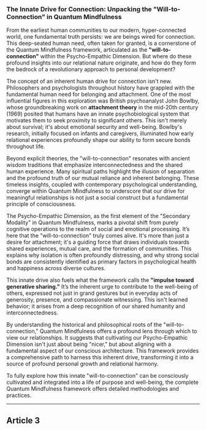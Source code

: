 ### The Innate Drive for Connection: Unpacking the "Will-to-Connection" in Quantum Mindfulness
From the earliest human communities to our modern, hyper-connected world, one fundamental truth persists: we are beings wired for connection. This deep-seated human need, often taken for granted, is a cornerstone of the Quantum Mindfulness framework, articulated as the **"will-to-connection"** within the Psycho-Empathic Dimension. But where do these profound insights into our relational nature originate, and how do they form the bedrock of a revolutionary approach to personal development?

The concept of an inherent human drive for connection isn't new. Philosophers and psychologists throughout history have grappled with the fundamental human need for belonging and attachment. One of the most influential figures in this exploration was British psychoanalyst John Bowlby, whose groundbreaking work on **attachment theory** in the mid-20th century (1969) posited that humans have an innate psychobiological system that motivates them to seek proximity to significant others. This isn't merely about survival; it's about emotional security and well-being. Bowlby's research, initially focused on infants and caregivers, illuminated how early relational experiences profoundly shape our ability to form secure bonds throughout life.

Beyond explicit theories, the "will-to-connection" resonates with ancient wisdom traditions that emphasize interconnectedness and the shared human experience. Many spiritual paths highlight the illusion of separation and the profound truth of our mutual reliance and inherent belonging. These timeless insights, coupled with contemporary psychological understanding, converge within Quantum Mindfulness to underscore that our drive for meaningful relationships is not just a social construct but a fundamental principle of consciousness.

The Psycho-Empathic Dimension, as the first element of the "Secondary Modality" in Quantum Mindfulness, marks a pivotal shift from purely cognitive operations to the realm of social and emotional processing. It’s here that the "will-to-connection" truly comes alive. It's more than just a desire for attachment; it's a guiding force that draws individuals towards shared experiences, mutual care, and the formation of communities. This explains why isolation is often profoundly distressing, and why strong social bonds are consistently identified as primary factors in psychological health and happiness across diverse cultures.

This innate drive also fuels what the framework calls the **"impulse toward generative sharing."** It’s the inherent urge to contribute to the well-being of others, expressed not just in grand gestures but in everyday acts of generosity, presence, and compassionate witnessing. This isn't learned behavior; it arises from a deep recognition of our shared humanity and interconnectedness.

By understanding the historical and philosophical roots of the "will-to-connection," Quantum Mindfulness offers a profound lens through which to view our relationships. It suggests that cultivating our Psycho-Empathic Dimension isn't just about being "nicer," but about aligning with a fundamental aspect of our conscious architecture. This framework provides a comprehensive path to harness this inherent drive, transforming it into a source of profound personal growth and relational harmony.

To fully explore how this innate "will-to-connection" can be consciously cultivated and integrated into a life of purpose and well-being, the complete Quantum Mindfulness framework offers detailed methodologies and practices.

---

## Article 3